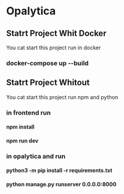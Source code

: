# Opalytica

## Statrt Project Whit Docker
You cat start this project run in docker
### docker-compose up --build


## Statrt Project Whitout
You cat start this project run npm and python
### in frontend run 
#### npm install
#### npm run dev

### in opalytica and run 
#### python3 -m pip install -r requirements.txt
#### python manage.py runserver 0.0.0.0:8000
